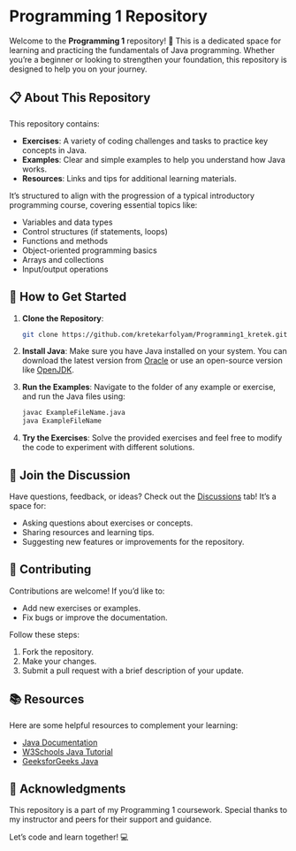 # Programming 1 Repository

Welcome to the **Programming 1** repository! 🎉 This is a dedicated space for learning and practicing the fundamentals of Java programming. Whether you’re a beginner or looking to strengthen your foundation, this repository is designed to help you on your journey.

## 📋 About This Repository
This repository contains:
- **Exercises**: A variety of coding challenges and tasks to practice key concepts in Java.
- **Examples**: Clear and simple examples to help you understand how Java works.
- **Resources**: Links and tips for additional learning materials.

It’s structured to align with the progression of a typical introductory programming course, covering essential topics like:
- Variables and data types
- Control structures (if statements, loops)
- Functions and methods
- Object-oriented programming basics
- Arrays and collections
- Input/output operations

## 🚀 How to Get Started
1. **Clone the Repository**:
   ```bash
   git clone https://github.com/kretekarfolyam/Programming1_kretek.git
   ```

2. **Install Java**:
   Make sure you have Java installed on your system. You can download the latest version from [Oracle](https://www.oracle.com/java/technologies/javase-downloads.html) or use an open-source version like [OpenJDK](https://openjdk.org/).

3. **Run the Examples**:
   Navigate to the folder of any example or exercise, and run the Java files using:
   ```bash
   javac ExampleFileName.java
   java ExampleFileName
   ```

4. **Try the Exercises**:
   Solve the provided exercises and feel free to modify the code to experiment with different solutions.

## 💬 Join the Discussion
Have questions, feedback, or ideas? Check out the [Discussions]([https://github.com/kretekarfolyam/Programming1_kretek/discussions/1) tab! It’s a space for:
- Asking questions about exercises or concepts.
- Sharing resources and learning tips.
- Suggesting new features or improvements for the repository.

## 🤝 Contributing
Contributions are welcome! If you’d like to:
- Add new exercises or examples.
- Fix bugs or improve the documentation.

Follow these steps:
1. Fork the repository.
2. Make your changes.
3. Submit a pull request with a brief description of your update.

## 📚 Resources
Here are some helpful resources to complement your learning:
- [Java Documentation](https://docs.oracle.com/javase/)
- [W3Schools Java Tutorial](https://www.w3schools.com/java/)
- [GeeksforGeeks Java](https://www.geeksforgeeks.org/java/)

## 🌟 Acknowledgments
This repository is a part of my Programming 1 coursework. Special thanks to my instructor and peers for their support and guidance.

Let’s code and learn together! 💻

